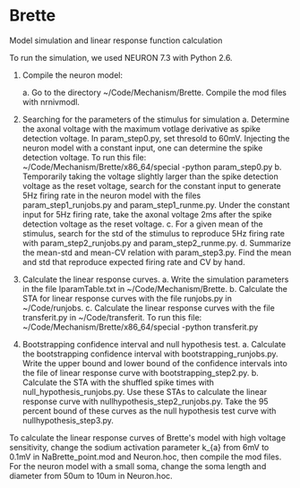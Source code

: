 # Brette
Model simulation and linear response function calculation

To run the simulation, we used NEURON 7.3 with Python 2.6. 

1. Compile the neuron model:

    a. Go to the directory ~/Code/Mechanism/Brette. Compile the mod files with nrnivmodl.

2. Searching for the parameters of the stimulus for simulation 
a. Determine the axonal voltage with the maximum votlage derivative as spike detection voltage. In param_step0.py, set thresold to 60mV. Injecting the neuron model with a constant input, one can determine the spike detection voltage. To run this file: ~/Code/Mechanism/Brette/x86_64/special -python param_step0.py
b. Temporarily taking the voltage slightly larger than the spike detection voltage as the reset voltage, search for the constant input to generate 5Hz firing rate in the neuron model with the files param_step1_runjobs.py and param_step1_runme.py. Under the constant input for 5Hz firing rate, take the axonal voltage 2ms after the spike detection voltage as the reset voltage.
c. For a given mean of the stimulus, search for the std of the stimulus to reproduce 5Hz firing rate with param_step2_runjobs.py and param_step2_runme.py.
d. Summarize the mean-std and mean-CV relation with param_step3.py. Find the mean and std that reproduce expected firing rate and CV by hand.

3. Calculate the linear response curves.
a. Write the simulation parameters in the file IparamTable.txt in ~/Code/Mechanism/Brette.
b. Calculate the STA for linear response curves with the file runjobs.py in ~/Code/runjobs.
c. Calculate the linear response curves with the file transferit.py in ~/Code/transferit. To run this file: ~/Code/Mechanism/Brette/x86_64/special -python transferit.py

4. Bootstrapping confidence interval and null hypothesis test.
a. Calculate the bootstrapping confidence interval with bootstrapping_runjobs.py. Write the upper bound and lower bound of the confidence intervals into the file of linear response curve with bootstrapping_step2.py.
b. Calculate the STA with the shuffled spike times with null_hypothesis_runjobs.py. Use these STAs to calculate the linear response curve with nullhypothesis_step2_runjobs.py. Take the 95 percent bound of these curves as the null hypothesis test curve with nullhypothesis_step3.py.

To calculate the linear response curves of Brette's model with high voltage sensitivity, change the sodium activation parameter k_{a} from 6mV to 0.1mV in NaBrette_point.mod and Neuron.hoc, then compile the mod files. For the neuron model with a small soma, change the soma length and diameter from 50um to 10um in Neuron.hoc.
